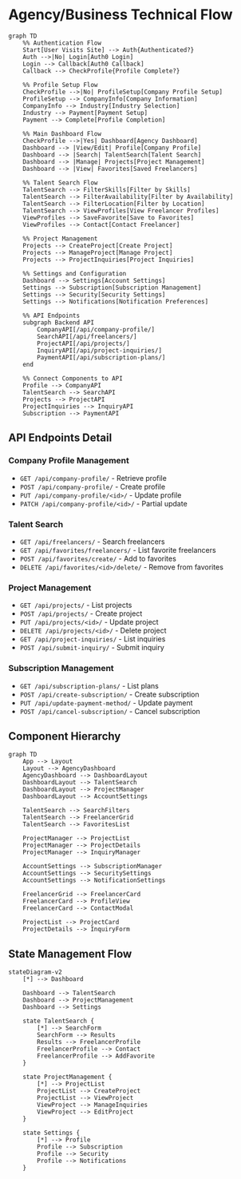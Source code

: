 # Agency/Business Technical Flow

```mermaid
graph TD
    %% Authentication Flow
    Start[User Visits Site] --> Auth{Authenticated?}
    Auth -->|No| Login[Auth0 Login]
    Login --> Callback[Auth0 Callback]
    Callback --> CheckProfile{Profile Complete?}
    
    %% Profile Setup Flow
    CheckProfile -->|No| ProfileSetup[Company Profile Setup]
    ProfileSetup --> CompanyInfo[Company Information]
    CompanyInfo --> Industry[Industry Selection]
    Industry --> Payment[Payment Setup]
    Payment --> Complete[Profile Completion]
    
    %% Main Dashboard Flow
    CheckProfile -->|Yes| Dashboard[Agency Dashboard]
    Dashboard --> |View/Edit| Profile[Company Profile]
    Dashboard --> |Search| TalentSearch[Talent Search]
    Dashboard --> |Manage| Projects[Project Management]
    Dashboard --> |View| Favorites[Saved Freelancers]
    
    %% Talent Search Flow
    TalentSearch --> FilterSkills[Filter by Skills]
    TalentSearch --> FilterAvailability[Filter by Availability]
    TalentSearch --> FilterLocation[Filter by Location]
    TalentSearch --> ViewProfiles[View Freelancer Profiles]
    ViewProfiles --> SaveFavorite[Save to Favorites]
    ViewProfiles --> Contact[Contact Freelancer]
    
    %% Project Management
    Projects --> CreateProject[Create Project]
    Projects --> ManageProject[Manage Project]
    Projects --> ProjectInquiries[Project Inquiries]
    
    %% Settings and Configuration
    Dashboard --> Settings[Account Settings]
    Settings --> Subscription[Subscription Management]
    Settings --> Security[Security Settings]
    Settings --> Notifications[Notification Preferences]

    %% API Endpoints
    subgraph Backend API
        CompanyAPI[/api/company-profile/]
        SearchAPI[/api/freelancers/]
        ProjectAPI[/api/projects/]
        InquiryAPI[/api/project-inquiries/]
        PaymentAPI[/api/subscription-plans/]
    end

    %% Connect Components to API
    Profile --> CompanyAPI
    TalentSearch --> SearchAPI
    Projects --> ProjectAPI
    ProjectInquiries --> InquiryAPI
    Subscription --> PaymentAPI
```

## API Endpoints Detail

### Company Profile Management
- `GET /api/company-profile/` - Retrieve profile
- `POST /api/company-profile/` - Create profile
- `PUT /api/company-profile/<id>/` - Update profile
- `PATCH /api/company-profile/<id>/` - Partial update

### Talent Search
- `GET /api/freelancers/` - Search freelancers
- `GET /api/favorites/freelancers/` - List favorite freelancers
- `POST /api/favorites/create/` - Add to favorites
- `DELETE /api/favorites/<id>/delete/` - Remove from favorites

### Project Management
- `GET /api/projects/` - List projects
- `POST /api/projects/` - Create project
- `PUT /api/projects/<id>/` - Update project
- `DELETE /api/projects/<id>/` - Delete project
- `GET /api/project-inquiries/` - List inquiries
- `POST /api/submit-inquiry/` - Submit inquiry

### Subscription Management
- `GET /api/subscription-plans/` - List plans
- `POST /api/create-subscription/` - Create subscription
- `PUT /api/update-payment-method/` - Update payment
- `POST /api/cancel-subscription/` - Cancel subscription

## Component Hierarchy

```mermaid
graph TD
    App --> Layout
    Layout --> AgencyDashboard
    AgencyDashboard --> DashboardLayout
    DashboardLayout --> TalentSearch
    DashboardLayout --> ProjectManager
    DashboardLayout --> AccountSettings
    
    TalentSearch --> SearchFilters
    TalentSearch --> FreelancerGrid
    TalentSearch --> FavoritesList
    
    ProjectManager --> ProjectList
    ProjectManager --> ProjectDetails
    ProjectManager --> InquiryManager
    
    AccountSettings --> SubscriptionManager
    AccountSettings --> SecuritySettings
    AccountSettings --> NotificationSettings
    
    FreelancerGrid --> FreelancerCard
    FreelancerCard --> ProfileView
    FreelancerCard --> ContactModal
    
    ProjectList --> ProjectCard
    ProjectDetails --> InquiryForm
```

## State Management Flow

```mermaid
stateDiagram-v2
    [*] --> Dashboard
    
    Dashboard --> TalentSearch
    Dashboard --> ProjectManagement
    Dashboard --> Settings
    
    state TalentSearch {
        [*] --> SearchForm
        SearchForm --> Results
        Results --> FreelancerProfile
        FreelancerProfile --> Contact
        FreelancerProfile --> AddFavorite
    }
    
    state ProjectManagement {
        [*] --> ProjectList
        ProjectList --> CreateProject
        ProjectList --> ViewProject
        ViewProject --> ManageInquiries
        ViewProject --> EditProject
    }
    
    state Settings {
        [*] --> Profile
        Profile --> Subscription
        Profile --> Security
        Profile --> Notifications
    }
